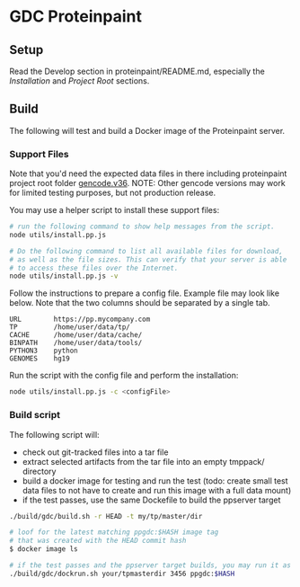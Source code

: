 # GDC Proteinpaint

## Setup

Read the Develop section in proteinpaint/README.md, especially
the *Installation* and *Project Root* sections.

## Build

The following will test and build a Docker image of the Proteinpaint server.

### Support Files

Note that you'd need the expected data files in there including proteinpaint project root
folder [gencode.v36](https://pecan.stjude.cloud/static/hg38/gdc/gencode.hg38.gz). 
NOTE: Other gencode versions may work for limited testing purposes, but not production release.

You may use a helper script to install these support files:

```bash
# run the following command to show help messages from the script.
node utils/install.pp.js 

# Do the following command to list all available files for download, 
# as well as the file sizes. This can verify that your server is able 
# to access these files over the Internet.
node utils/install.pp.js -v
```
Follow the instructions to prepare a config file. Example file may look like below.
Note that the two columns should be separated by a single tab.
```text
URL        https://pp.mycompany.com
TP         /home/user/data/tp/
CACHE      /home/user/data/cache/
BINPATH    /home/user/data/tools/
PYTHON3    python
GENOMES    hg19
```
Run the script with the config file and perform the installation:
```bash
node utils/install.pp.js -c <configFile>
```

### Build script

The following script will:
- check out git-tracked files into a tar file
- extract selected artifacts from the tar file into an empty tmppack/ directory
- build a docker image for testing and run the test (todo: create small test data files to not have to create and run this image with a full data mount)
- if the test passes, use the same Dockefile to build the ppserver target

```bash
./build/gdc/build.sh -r HEAD -t my/tp/master/dir

# loof for the latest matching ppgdc:$HASH image tag 
# that was created with the HEAD commit hash
$ docker image ls 

# if the test passes and the ppserver target builds, you may run it as
./build/gdc/dockrun.sh your/tpmasterdir 3456 ppgdc:$HASH
```
